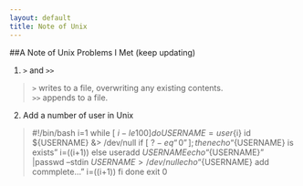 ```yaml
---
layout: default
title: Note of Unix
---
```

##A Note of Unix Problems I Met (keep updating)	
1.	`>` and `>>`	
>`>` writes to a file, overwriting any existing contents.	 
>`>>` appends to a file.	
2.	Add a number of user in Unix 	
>	#!/bin/bash
>	i=1
>	while [ $i -le 100 ]
>	do
>	USERNAME=user${i}
>	id ${USERNAME} &> /dev/null
>	if [ $? -eq “0” ]; then
>	echo “${USERNAME} is exists”
>	i=$(($i+1))
>	else
>	useradd ${USERNAME}
>	echo “${USERNAME}” |passwd –stdin ${USERNAME} > /dev/null
>	echo “${USERNAME} add commplete…”
>	i=$(($i+1))
>	fi
>	done
>	exit 0
